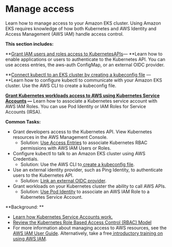 # Manage access<a name="cluster-auth"></a>

Learn how to manage access to your Amazon EKS cluster\. Using Amazon EKS requires knowledge of how both Kubernetes and AWS Identity and Access Management \(AWS IAM\) handle access control\. 

**This section includes:**

**[Grant IAM users and roles access to KubernetesAPIs](grant-k8s-access.md)— **Learn how to enable applications or users to authenticate to the Kubernetes API\. You can use access entries, the aws\-auth ConfigMap, or an external OIDC provider\. 

**[Connect kubectl to an EKS cluster by creating a kubeconfig file](create-kubeconfig.md) — **Learn how to configure kubectl to communicate with your Amazon EKS cluster\. Use the AWS CLI to create a kubeconfig file\. 

**[Grant Kubernetes workloads access to AWS using Kubernetes Service Accounts](service-accounts.md) —** Learn how to associate a Kubernetes service account with AWS IAM Roles\. You can use Pod Identity or IAM Roles for Service Accounts \(IRSA\)\. 

**Common Tasks:**
+ Grant developers access to the Kubernetes API\. View Kubernetes resources in the AWS Management Console\. 
  + Solution: [Use Access Entries](access-entries.md) to associate Kubernetes RBAC permissions with AWS IAM Users or Roles\.
+ Configure kubectl to talk to an Amazon EKS cluster using AWS Credentials\. 
  + Solution: Use the AWS CLI to[ create a kubeconfig file](create-kubeconfig.md)\. 
+ Use an external identity provider, such as Ping Identity, to authenticate users to the Kubernetes API\.
  + Solution: [Link an external OIDC provider](authenticate-oidc-identity-provider.md)\.
+ Grant workloads on your Kubernetes cluster the ability to call AWS APIs\. 
  + Solution: [Use Pod Identity](pod-identities.md) to associate an AWS IAM Role to a Kubernetes Service Account\. 

**Background: **
+ [Learn how Kubernetes Service Accounts work\. ](https://kubernetes.io/docs/concepts/security/service-accounts/)
+ [Review the Kubernetes Role Based Access Control \(RBAC\) Model](https://kubernetes.io/docs/reference/access-authn-authz/rbac/) 
+ For more information about managing access to AWS resources, see the [AWS IAM User Guide](https://docs.aws.amazon.com/IAM/latest/UserGuide/intro-structure.html)\. Alternatively, take a free[ introductory training on using AWS IAM](https://explore.skillbuilder.aws/learn/course/external/view/elearning/120/introduction-to-aws-identity-and-access-management-iam)\. 

